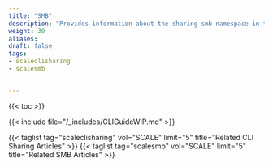 ```yaml
---
title: "SMB"
description: "Provides information about the sharing smb namespace in the TrueNAS CLI. Includes command syntax and common commands."
weight: 30
aliases:
draft: false
tags:
- scaleclisharing
- scalesmb


---
```


{{< toc >}}

{{< include file="/_includes/CLIGuideWIP.md" >}}

<!-- Importing some template content from NFS to get the Datasets snippet in place, but commenting out until this namespace is actually documented. -->
<!--
## SMB Namespace
The **smb** namespace has eight command(s), and is based on share creation and management functions found in the SCALE API and web UI.
It provides access to SMB share methods through the **smb** commands.

## SMB Commands
The following **smb** commands allow you to create new shares, manage existing shares, and get information on SMB shares on the system.

You can enter commands from the main CLI prompt or from the **sharing** namespace prompt.

### Interactive Argument Editor (TUI)

{{< include file="/_includes/CLI/HintInteractiveArgsEditor.md" >}}

### Create Command
The `create` command adds a new SMB share.

{{< include file="/content/_includes/ShareDatasetsNotPools.md" >}}
-->

{{< taglist tag="scaleclisharing" vol="SCALE" limit="5" title="Related CLI Sharing Articles" >}}
{{< taglist tag="scalesmb" vol="SCALE" limit="5" title="Related SMB Articles" >}}
